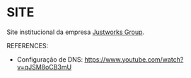 SITE
====

Site institucional da empresa [Justworks Group](http://justworksgroup.com.br).

REFERENCES:

 * Configuração de DNS: https://www.youtube.com/watch?v=qJSM8oCB3mU
